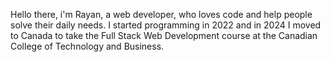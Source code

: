 Hello there, i'm Rayan, a web developer, who loves code and help people solve their daily needs. I started programming in 2022 and in 2024 I moved to Canada to take the Full Stack Web Development course at the Canadian College of Technology and Business.

<!---
rayanserratine/rayanserratine is a ✨ special ✨ repository because its `README.md` (this file) appears on your GitHub profile.
You can click the Preview link to take a look at your changes.
--->
